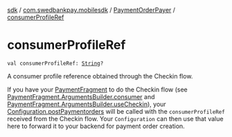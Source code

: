 [sdk](../../index.md) / [com.swedbankpay.mobilesdk](../index.md) / [PaymentOrderPayer](index.md) / [consumerProfileRef](./consumer-profile-ref.md)

# consumerProfileRef

`val consumerProfileRef: `[`String`](https://kotlinlang.org/api/latest/jvm/stdlib/kotlin/-string/index.html)`?`

A consumer profile reference obtained through the Checkin flow.

If you have your [PaymentFragment](../-payment-fragment/index.md) to do the Checkin flow (see
[PaymentFragment.ArgumentsBuilder.consumer](../-payment-fragment/-arguments-builder/consumer.md) and
[PaymentFragment.ArgumentsBuilder.useCheckin](../-payment-fragment/-arguments-builder/use-checkin.md)), your [Configuration.postPaymentorders](../-configuration/post-paymentorders.md)
will be called with the `consumerProfileRef` received from the Checkin flow. Your
`Configuration` can then use that value here to forward it to your backend for
payment order creation.

